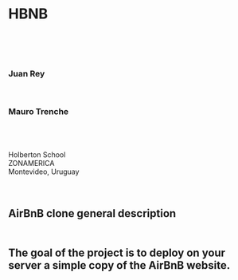 <h1> HBNB </h1>
<br><br>
<br>
<h3>Juan Rey</h3><br>
<h3>Mauro Trenche</h3><br>
<br>
<br>
Holberton School<br>
ZONAMERICA<br>
Montevideo, Uruguay<br>
<br>
<br>
<h2>AirBnB clone general description<h2>
<br>
The goal of the project is to deploy on your server a simple copy of the AirBnB website.<br>
